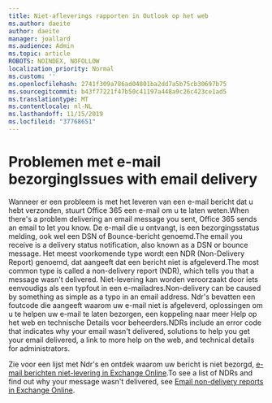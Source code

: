 ```yaml
---
title: Niet-afleverings rapporten in Outlook op het web
ms.author: daeite
author: daeite
manager: joallard
ms.audience: Admin
ms.topic: article
ROBOTS: NOINDEX, NOFOLLOW
localization_priority: Normal
ms.custom: ''
ms.openlocfilehash: 2741f309a786ad04801ba2dd7a5b75cb30697b75
ms.sourcegitcommit: b43f77221f47b50c41197a448a9c26c423ce1ad5
ms.translationtype: MT
ms.contentlocale: nl-NL
ms.lasthandoff: 11/15/2019
ms.locfileid: "37768651"
---
```

# <a name="issues-with-email-delivery"></a><span data-ttu-id="698ae-102">Problemen met e-mail bezorging</span><span class="sxs-lookup"><span data-stu-id="698ae-102">Issues with email delivery</span></span>

<span data-ttu-id="698ae-103">Wanneer er een probleem is met het leveren van een e-mail bericht dat u hebt verzonden, stuurt Office 365 een e-mail om u te laten weten.</span><span class="sxs-lookup"><span data-stu-id="698ae-103">When there's a problem delivering an email message you sent, Office 365 sends an email to let you know.</span></span> <span data-ttu-id="698ae-104">De e-mail die u ontvangt, is een bezorgingsstatus melding, ook wel een DSN of Bounce-bericht genoemd.</span><span class="sxs-lookup"><span data-stu-id="698ae-104">The email you receive is a delivery status notification, also known as a DSN or bounce message.</span></span> <span data-ttu-id="698ae-105">Het meest voorkomende type wordt een NDR (Non-Delivery Report) genoemd, dat aangeeft dat een bericht niet is afgeleverd.</span><span class="sxs-lookup"><span data-stu-id="698ae-105">The most common type is called a non-delivery report (NDR), which tells you that a message wasn't delivered.</span></span> <span data-ttu-id="698ae-106">Niet-levering kan worden veroorzaakt door iets eenvoudigs als een typfout in een e-mailadres.</span><span class="sxs-lookup"><span data-stu-id="698ae-106">Non-delivery can be caused by something as simple as a typo in an email address.</span></span> <span data-ttu-id="698ae-107">Ndr's bevatten een foutcode die aangeeft waarom uw e-mail niet is afgeleverd, oplossingen om u te helpen uw e-mail te laten bezorgen, een koppeling naar meer Help op het web en technische Details voor beheerders.</span><span class="sxs-lookup"><span data-stu-id="698ae-107">NDRs include an error code that indicates why your email wasn't delivered, solutions to help you get your email delivered, a link to more help on the web, and technical details for administrators.</span></span>

<span data-ttu-id="698ae-108">Zie voor een lijst met Ndr's en ontdek waarom uw bericht is niet bezorgd, [e-mail berichten niet-levering in Exchange Online](https://docs.microsoft.com/exchange/mail-flow-best-practices/non-delivery-reports-in-exchange-online/non-delivery-reports-in-exchange-online).</span><span class="sxs-lookup"><span data-stu-id="698ae-108">To see a list of NDRs and find out why your message wasn't delivered, see [Email non-delivery reports in Exchange Online](https://docs.microsoft.com/exchange/mail-flow-best-practices/non-delivery-reports-in-exchange-online/non-delivery-reports-in-exchange-online).</span></span>
